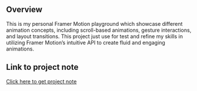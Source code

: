## Overview
This is my personal Framer Motion playground which showcase different animation concepts, including scroll-based animations, gesture interactions, and layout transitions.
This project just use for test and refine my skills in utilizing Framer Motion’s intuitive API to create fluid and engaging animations.

## Link to project note
[Click here to get project note](https://github.com/tenPro4/learning-note01/tree/main/framermotion)
